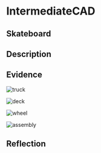 # IntermediateCAD

## Skateboard


## Description



## Evidence

![truck](https://user-images.githubusercontent.com/71342179/137741709-c0cbabcf-653d-4f3a-9fc9-f7337655376d.png)


![deck](https://user-images.githubusercontent.com/71342179/137741834-d2141ce5-3952-41a0-80dd-1ca510058268.png)


![wheel](https://user-images.githubusercontent.com/71342179/137742122-beb68cdf-f435-4dc8-9b56-201c2b09041d.png)


![assembly](https://user-images.githubusercontent.com/71342179/137741855-e42fa6ad-c84a-485a-ba65-5262fb1df62f.png)



## Reflection

